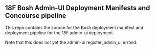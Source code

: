 ## 18F Bosh Admin-UI Deployment Manifests and Concourse pipeline

This repo contains the source for the Bosh deployment manifest and deployment pipeline for the 18F admin-ui deployment.

Note that this does not yet the admin-ui register_admin_ui errand.
